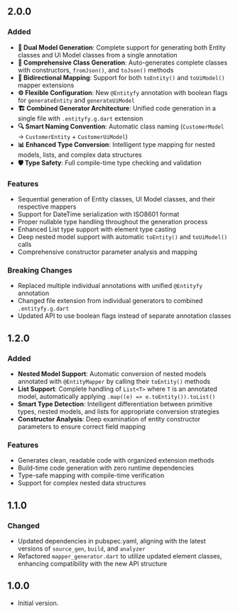 ## 2.0.0

### Added
- **🎯 Dual Model Generation**: Complete support for generating both Entity classes and UI Model classes from a single annotation
- **📝 Comprehensive Class Generation**: Auto-generates complete classes with constructors, `fromJson()`, and `toJson()` methods
- **🔄 Bidirectional Mapping**: Support for both `toEntity()` and `toUiModel()` mapper extensions
- **⚙️ Flexible Configuration**: New `@Entityfy` annotation with boolean flags for `generateEntity` and `generateUiModel`
- **🏗️ Combined Generator Architecture**: Unified code generation in a single file with `.entityfy.g.dart` extension
- **🔍 Smart Naming Convention**: Automatic class naming (`CustomerModel` → `CustomerEntity` + `CustomerUiModel`)
- **📊 Enhanced Type Conversion**: Intelligent type mapping for nested models, lists, and complex data structures
- **🛡️ Type Safety**: Full compile-time type checking and validation

### Features
- Sequential generation of Entity classes, UI Model classes, and their respective mappers
- Support for DateTime serialization with ISO8601 format
- Proper nullable type handling throughout the generation process
- Enhanced List type support with element type casting
- Deep nested model support with automatic `toEntity()` and `toUiModel()` calls
- Comprehensive constructor parameter analysis and mapping

### Breaking Changes
- Replaced multiple individual annotations with unified `@Entityfy` annotation
- Changed file extension from individual generators to combined `.entityfy.g.dart`
- Updated API to use boolean flags instead of separate annotation classes

## 1.2.0

### Added
- **Nested Model Support**: Automatic conversion of nested models annotated with `@EntityMapper` by calling their `toEntity()` methods
- **List Support**: Complete handling of `List<T>` where `T` is an annotated model, automatically applying `.map((e) => e.toEntity()).toList()`
- **Smart Type Detection**: Intelligent differentiation between primitive types, nested models, and lists for appropriate conversion strategies
- **Constructor Analysis**: Deep examination of entity constructor parameters to ensure correct field mapping

### Features
- Generates clean, readable code with organized extension methods
- Build-time code generation with zero runtime dependencies
- Type-safe mapping with compile-time verification
- Support for complex nested data structures

## 1.1.0

### Changed
- Updated dependencies in pubspec.yaml, aligning with the latest versions of `source_gen`, `build`, and `analyzer`
- Refactored `mapper_generator.dart` to utilize updated element classes, enhancing compatibility with the new API structure

## 1.0.0

- Initial version.




